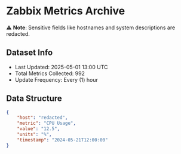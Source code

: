 # Zabbix Metrics Archive

⚠️ **Note**: Sensitive fields like hostnames and system descriptions are redacted.

## Dataset Info
- Last Updated: 2025-05-01 13:00 UTC
- Total Metrics Collected: 992
- Update Frequency: Every (1) hour

## Data Structure
```json
{
    "host": "redacted",
    "metric": "CPU Usage",
    "value": "12.5",
    "units": "%",
    "timestamp": "2024-05-21T12:00:00"
}
```
